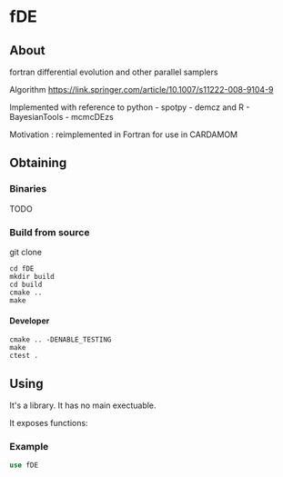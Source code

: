 # fDE

## About
fortran differential evolution and other parallel samplers

Algorithm https://link.springer.com/article/10.1007/s11222-008-9104-9

Implemented with reference to python - spotpy - demcz and R - BayesianTools - mcmcDEzs 

Motivation : reimplemented in Fortran for use in CARDAMOM 

## Obtaining

### Binaries
TODO

### Build from source
git clone

```
cd fDE
mkdir build
cd build
cmake ..
make 
```

#### Developer

```
cmake .. -DENABLE_TESTING
make
ctest .
```

## Using
It's a library.  It has no main exectuable.  

It exposes functions:

### Example
```fortran
use fDE
```
